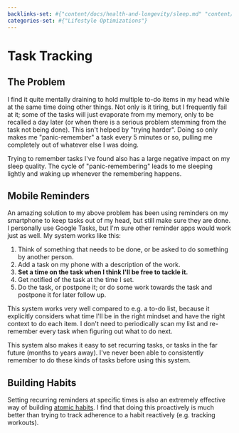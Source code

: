 ```yaml
---
backlinks-set: #{"content/docs/health-and-longevity/sleep.md" "content/docs/lifelogging/what-and-why.md"}
categories-set: #{"Lifestyle Optimizations"}
---
```

# Task Tracking

## The Problem

I find it quite mentally draining to hold multiple to-do items in my head while
at the same time doing other things. Not only is it tiring, but I frequently
fail at it; some of the tasks will just evaporate from my memory, only to be
recalled a day later (or when there is a serious problem stemming from the task
not being done). This isn't helped by "trying harder". Doing so only makes me
"panic-remember" a task every 5 minutes or so, pulling me completely out of
whatever else I was doing.

Trying to remember tasks I've found also has a large negative impact on my
sleep quality. The cycle of "panic-remembering" leads to me sleeping lightly
and waking up whenever the remembering happens.

## Mobile Reminders

An amazing solution to my above problem has been using reminders on my
smartphone to keep tasks out of my head, but still make sure they are done. I
personally use Google Tasks, but I'm sure other reminder apps would work just
as well. My system works like this:

1. Think of something that needs to be done, or be asked to do something by
   another person.
1. Add a task on my phone with a description of the work.
1. **Set a time on the task when I think I'll be free to tackle it.**
1. Get notified of the task at the time I set.
1. Do the task, or postpone it; or do some work towards the task and postpone
   it for later follow up.

This system works very well compared to e.g. a to-do list, because it
explicitly considers what time I'll be in the right mindset and have the right
context to do each item. I don't need to periodically scan my list and
re-remember every task when figuring out what to do next.

This system also makes it easy to set recurring tasks, or tasks in the far
future (months to years away). I've never been able to consistently remember to
do these kinds of tasks before using this system.

## Building Habits

Setting recurring reminders at specific times is also an extremely effective
way of building [atomic habits](https://jamesclear.com/atomic-habits). I find
that doing this proactively is much better than trying to track adherence to a
habit reactively (e.g. tracking workouts).